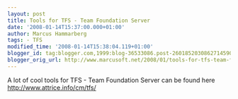 ```yaml
---
layout: post
title: Tools for TFS - Team Foundation Server
date: '2008-01-14T15:37:00.000+01:00'
author: Marcus Hammarberg
tags: - TFS
modified_time: '2008-01-14T15:38:04.119+01:00'
blogger_id: tag:blogger.com,1999:blog-36533086.post-2601852030862714590
blogger_orig_url: http://www.marcusoft.net/2008/01/tools-for-tfs-team-foundation-server.html
---
```


A lot of cool tools for TFS - Team Foundation Server can be found
here
<http://www.attrice.info/cm/tfs/>
